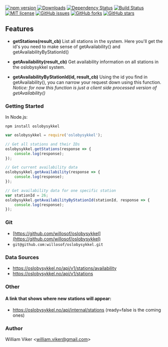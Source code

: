 [![npm version](https://badge.fury.io/js/oslobysykkel.svg)](https://badge.fury.io/js/oslobysykkel)
[![Downloads](https://img.shields.io/npm/dm/oslobysykkel.svg)](https://npmjs.com/oslobysykkel)
[![Dependency Status](https://david-dm.org/willosof/oslobysykkel.svg)](https://david-dm.org/willosof/oslobysykkel)
[![Build Status](https://travis-ci.org/willosof/oslobysykkel.svg?branch=master)](https://travis-ci.org/willosof/oslobysykkel)
[![MIT license](http://img.shields.io/badge/license-MIT-brightgreen.svg)](http://opensource.org/licenses/MIT)
[![GitHub issues](https://img.shields.io/github/issues/willosof/oslobysykkel.svg?style=plastic)](https://github.com/willosof/oslobysykkel/issues)
[![GitHub forks](https://img.shields.io/github/forks/willosof/oslobysykkel.svg?style=plastic)](https://github.com/willosof/oslobysykkel/network)
[![GitHub stars](https://img.shields.io/github/stars/willosof/oslobysykkel.svg?style=plastic)](https://github.com/willosof/oslobysykkel/stargazers)

## Features
* **getStations(result_cb)**
List all stations in the system. Here you'll get the id's you need to make sense of getAvailability() and getAvailabilityByStationId()

* **getAvailability(result_cb)**
Get availability information on all stations in the oslobysykkel system.

* **getAvailabilityByStationId(id, result_cb)**
Using the id you find in getAvailability(), you can narrow your request down using this function.
*Notice: for now this function is just a client side processed version of getAvailability()*


### Getting Started

In Node.js:

```
npm install oslobysykkel
```

```javascript
var oslobysykkel = require('oslobysykkel');

// Get all stations and their IDs
oslobysykkel.getStations(response => {
	console.log(response);
});

// Get current availability data
oslobysykkel.getAvailability(response => {
	console.log(response);
});

// Get availability data for one specific station
var stationId = 26;
oslobysykkel.getAvailabilityByStationId(stationId, response => {
	console.log(response);
});

```

### Git
* [https://github.com/willosof/oslobysykkel](https://github.com/willosof/oslobysykkel)
* `git@github.com:willosof/oslobysykkel.git`


### Data Sources
* https://oslobysykkel.no/api/v1/stations/availability
* https://oslobysykkel.no/api/v1/stations

### Other
#### A link that shows where new stations will appear:
* https://oslobysykkel.no/api/internal/stations (ready=false is the coming ones)

### Author
William Viker <<william.viker@gmail.com>>
